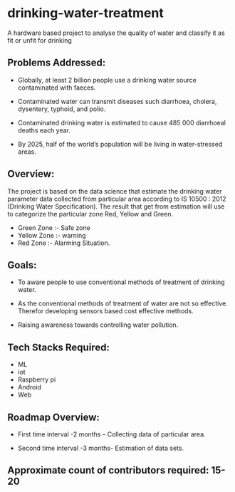 # drinking-water-treatment
A hardware based project to analyse the quality of water and classify it as fit or unfit for drinking

## Problems Addressed:

* Globally, at least 2 billion people use a drinking water source contaminated with faeces.</br>
* Contaminated water can transmit diseases such diarrhoea, cholera, dysentery, typhoid, and polio.</br>

* Contaminated drinking water is estimated to cause 485 000 diarrhoeal deaths each year.<br>

* By 2025, half of the world’s population will be living in water-stressed areas.<br>

## Overview:

The project is based on the data science that estimate the drinking water parameter data collected from particular area according to IS 10500 : 2012 (Drinking Water Specification). The result that get from estimation will use to categorize the particular zone Red, Yellow and Green.</br>

* Green Zone :- Safe zone</br>
* Yellow Zone :- warning<br>
* Red Zone :- Alarming Situation.</br>
      
## Goals:

* To aware people to use conventional methods of treatment of drinking water.<br>

* As the conventional methods of treatment of water are not so effective. Therefor developing sensors based cost effective methods.</br>

* Raising awareness towards controlling water pollution.</br>

## Tech Stacks Required:
* ML
* iot
* Raspberry pi
* Android
* Web

## Roadmap Overview:

* First time interval -2 months – Collecting data of particular area.

* Second time interval -3 months- Estimation of data sets.

## Approximate count of contributors required: 15-20


